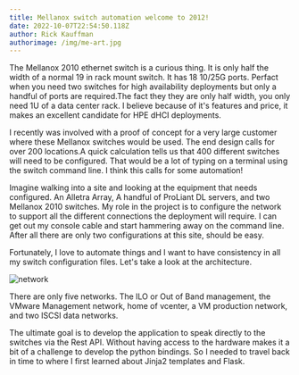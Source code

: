 ```yaml
---
title: Mellanox switch automation welcome to 2012!
date: 2022-10-07T22:54:50.118Z
author: Rick Kauffman
authorimage: /img/me-art.jpg
---
```

T﻿he Mellanox 2010 ethernet switch is a curious thing. It is only half the width of a normal 19 in rack mount switch. It has 18 10/25G ports. Perfact when you need two switches for high availability deployments but only a handful of ports are required.The fact they they are only half width, you only need 1U of  a data center rack. I believe because of it's features and price, it makes an excellent candidate for HPE dHCI deployments.

I﻿ recently was involved with a proof of concept for a very large customer where these Mellanox switches would be used. The end design calls for over 200 locations.A quick calculation tells us that 400 different switches will need to be configured. That would be a lot of typing on a terminal using the switch command line. I think this calls for some automation!

I﻿magine walking into a site and looking at the equipment that needs configured. An Alletra Array, A handful of ProLiant DL servers, and two Mellanox 2010 switches.  My role in the project is to configure the network to support all the different connections the deployment will require. I can get out my console cable and start hammering away on the command line. After all there are only two configurations at this site, should be easy. 

Fortunately, I love to automate things and I want to have consistency in all my switch configuration files. Let's take a look at the architecture.

![](/img/network_760x435.png "network")

There are only five networks. The ILO or Out of Band management, the VMware Management network, home of vcenter, a VM production network, and two ISCSI data networks.

The ultimate goal is to develop the application to speak directly to the switches via the Rest API. Without having access to the hardware makes it a bit of a challenge to develop the python bindings. So I needed to travel back in time to where I first learned about Jinja2 templates and Flask.